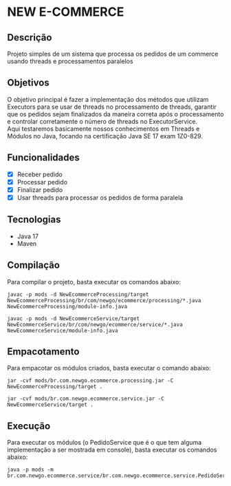 # NEW E-COMMERCE

## Descrição
Projeto simples de um sistema que processa os pedidos de um commerce usando threads e processamentos paralelos

## Objetivos
O objetivo principal é fazer a implementação dos métodos que utilizam Executors para se usar de threads no processamento de threads, garantir que os pedidos sejam finalizados da maneira correta após o processamento e controlar corretamente o número de threads no ExecutorService.
<br>
Aqui testaremos basicamente nossos conhecimentos em Threads e Módulos no Java, focando na certificação Java SE 17 exam 1Z0-829.

## Funcionalidades
- [x] Receber pedido
- [x] Processar pedido
- [x] Finalizar pedido
- [x] Usar threads para processar os pedidos de forma paralela

## Tecnologias
- Java 17
- Maven

## Compilação
Para compilar o projeto, basta executar os comandos abaixo:

```shell
javac -p mods -d NewEcommerceProcessing/target NewEcommerceProcessing/br/com/newgo/ecommerce/processing/*.java NewEcommerceProcessing/module-info.java

javac -p mods -d NewEcommerceService/target NewEcommerceService/br/com/newgo/ecommerce/service/*.java NewEcommerceService/module-info.java
```

## Empacotamento
Para empacotar os módulos criados, basta executar o comando abaixo:

```shell
jar -cvf mods/br.com.newgo.ecommerce.processing.jar -C NewEcommerceProcessing/target .

jar -cvf mods/br.com.newgo.ecommerce.service.jar -C NewEcommerceService/target .
```

## Execução
Para executar os módulos (o PedidoService que é o que tem alguma implementação a ser mostrada em console), basta executar os comandos abaixo:

```shell
java -p mods -m br.com.newgo.ecommerce.service/br.com.newgo.ecommerce.service.PedidoService
```


